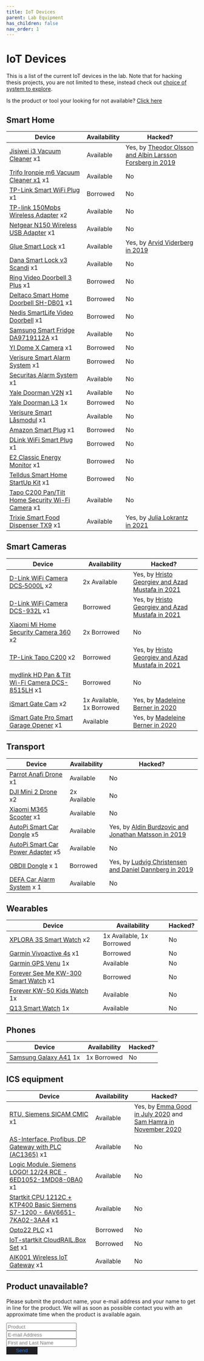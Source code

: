 ```yaml
---
title: IoT Devices
parent: Lab Equipment
has_children: false
nav_order: 1
---
```


<style type='text/css'>
#submit_button {
    background-color: #201f23;
    color: #2b79e3;
    border-style: none;
    padding: 0.5% 5%;
}
#submit_button:hover {
    background-color: #17171c;
}

</style>

# IoT Devices

This is a list of the current IoT devices in the lab. Note that for hacking thesis projects, you are not limited to these, instead check out [choice of system to explore](https://nse.digital/pages/thesis_guidelines/choice_of_system.html).

Is the product or tool your looking for not available? [Click here](#abcd)


## Smart Home

Device  | Availability  |   Hacked?
------------- | ------------- | -------------
[Jisiwei i3 Vacuum Cleaner](https://www.amazon.com/JISIWEI-Enabled-Robotic-Cleaner-Charging/dp/B01M0XAST2) x1 | Available | Yes, by [Theodor Olsson and Albin Larsson Forsberg in 2019](https://kth.diva-portal.org/smash/get/diva2:1329294/FULLTEXT01.pdf)
[Trifo Ironpie m6 Vacuum Cleaner x1](https://trifo.com/wp-content/uploads/2019/07/m6-user-manual-engl.pdf) x1  | Available | No
[TP-Link Smart WiFi Plug](https://www.tp-link.com/au/home-networking/smart-plug/hs100/) x1  | Borrowed | No
[TP-link 150Mpbs Wireless Adapter](https://www.tp-link.com/us/home-networking/usb-adapter/tl-wn722n/) x2  | Available | No
[Netgear N150 Wireless USB Adapter](https://in.netgear.com/home/products/networking/wifi-adapters/WNA1100.aspx#tab-features) x1 | Available | No
[Glue Smart Lock](https://www.gluehome.com/)  x1 | Available | Yes, by [Arvid Viderberg in 2019](https://www.kth.se/polopoly_fs/1.914054.1600689128!/Examensarbete%20Final.pdf)
[Dana Smart Lock v3 Scandi](https://danalock.com/products/danalock-v3-smart-lock/) x1 | Available | No
[Ring Video Doorbell 3 Plus](https://en-uk.ring.com/products/video-doorbell-3-plus) x1 | Borrowed | No
[Deltaco Smart Home Doorbell SH-DB01](https://www.deltaco.lt/lten/deltaco-smart-home-doorbell-with-camera-wifi-ip44-ir-black-sh-db01.html?___from_store=lten) x1 | Borrowed | No
[Nedis SmartLife Video Doorbell](https://nedis.co.uk/en-gb/product/security-safety/smart-home/observation/550702007/smartlife-video-doorbell-wi-fi-transformer-android-ios-full-hd-1080p-cloud-microsd-ip54-motion-sensor-night-vision-greyblack) x1 | Borrowed | No
[Samsung Smart Fridge DA9719112A](https://downloadcenter.samsung.com/content/UM/202001/20200116102226405/DA68-03728A-01_SEUK_F-Hub-RS8000.pdf) x1 | Available | No
[YI Dome X Camera](https://www.yitechnology.com/yi-dome-x-y30/) x1 | Borrowed | No <!-- Lars Lundin -->
[Verisure Smart Alarm System](https://www.verisure.se/en/english-start-page.html) x1 | Borrowed | No <!--Marwan Khalili-->
[Securitas Alarm System](https://www.securitashome.se/product.html/securitashome) x1 | Available | No
[Yale Doorman V2N](https://www.yalehome.se/sv/produkter/smarta-las/yale-doorman/yale-doorman-v2n/) x1 | Available | No
[Yale Doorman L3](https://www.yalehome.se/sv/produkter/smarta-las/yale-doorman/yale-doorman-l3) 1x | Borrowed  | No
[Verisure Smart Låsmodul](https://mypages.verisure.com/se/webshop.html#product/445) x1 | Available | No
[Amazon Smart Plug](https://www.amazon.com/AmazonSmartPlugworksAlexa/dp/B01MZEEFNX ) x1 | Borrowed | No
[DLink WiFi Smart Plug](https://www.dlink.com/en/products/dsp-w115-mydlink-wi-fi-smart-plug) x1 | Borrowed | No
[E2 Classic Energy Monitor](https://efergy.us/e2-classic/) x1  | Borrowed | No
[Telldus Smart Home StartUp Kit](https://telldus.com/produkt/startupkitenergypremiumtellduszwave/) x1  | Borrowed | No
[Tapo C200 Pan/Tilt Home Security Wi-Fi Camera](https://www.tapo.com/uk/product/smart-camera/tapo-c200/) x1 | Available | No
[Trixie Smart Food Dispenser TX9](https://www.trixie.de/heimtierbedarf/en/shop/Dog/AtHome/AutomaticFoodWaterDispensers2/TX9+Automatic+Food+Dispenser/?card=241372) x1 | Available | Yes, by [Julia Lokrantz in 2021](http://kth.diva-portal.org/smash/get/diva2:1561552/FULLTEXT01.pdf)


## Smart Cameras

Device  | Availability  |   Hacked?
------------- | ------------- | -------------
[D-Link WiFi Camera DCS‑5000L](https://eu.dlink.com/uk/en/products/dcs-5000l-wi-fi-pan-tilt-day-night-camera) x2  | 2x Available | Yes, by [Hristo Georgiev and Azad Mustafa in 2021](https://kth.diva-portal.org/smash/get/diva2:1619459/FULLTEXT01.pdf) <!-- Hristo Georgiev --> 
[D-Link WiFi Camera DCS-932L](https://eu.dlink.com/uk/en/products/dcs-932l-day-night-cloud-camera) x1 | Borrowed | Yes, by [Hristo Georgiev and Azad Mustafa in 2021](https://kth.diva-portal.org/smash/get/diva2:1619459/FULLTEXT01.pdf) <!-- Hristo Georgiev -->
[Xiaomi Mi Home Security Camera 360](http://www.m365scooter.co.uk/xiaomi-m365-electric-scooter-full-specification.html) x2  | 2x Borrowed | No <!--Jesper Larsson has 1, Samuel Skog and George Malki have 1 -->
[TP-Link Tapo C200](https://www.tp-link.com/se/home-networking/cloud-camera/tapo-c200/ ) x2  | Borrowed  | Yes, by [Hristo Georgiev and Azad Mustafa in 2021](https://kth.diva-portal.org/smash/get/diva2:1619459/FULLTEXT01.pdf) <!--Jesper Larsson --> <!-- Hristo Georgiev -->
[mydlink HD Pan & Tilt Wi-Fi Camera DCS-8515LH](https://www.dlink.com/en/products/dcs-8515lh-mydlink-hd-pan--tilt-wi-fi-camera) x1 | Borrowed | No <!-- Lars Lundin -->
[iSmart Gate Cam](https://setup.ismartgate.com/04-cameras/indoor-camera/) x2 | 1x Available, 1x Borrowed | Yes, by [Madeleine Berner in 2020](https://kth.diva-portal.org/smash/get/diva2:1464458/FULLTEXT01.pdf)
[iSmart Gate Pro Smart Garage Opener](https://ismartgate.com/) x1 | Available | Yes, by [Madeleine Berner in 2020](https://kth.diva-portal.org/smash/get/diva2:1464458/FULLTEXT01.pdf)








## Transport

Device  | Availability  |   Hacked?
------------- | ------------- | -------------
[Parrot Anafi Drone](https://www.parrot.com/us/drones/anafi) x1  | Available | No
[DJI Mini 2 Drone](https://www.dji.com/uk/mini-2) x2 | 2x Available | No
[Xiaomi M365 Scooter](https://www.mistore.se/sv/elscootrar/mielectricscooter) x1 | Available | No
[AutoPi Smart Car Dongle](https://www.autopi.io/) x5 | Available | Yes, by [Aldin Burdzovic and Jonathan Matsson in 2019](http://www.diva-portal.org/smash/get/diva2:1334244/FULLTEXT01.pdf)
[AutoPi Smart Car Power Adapter](https://shop.autopi.io/en/products/obd-ii-power-cable-10/) x5 | Available | No
[OBDII Dongle](https://www.teknikmagasinet.se/produkter/halsa-fritid/outdoor/biltillbehor/elm327-obd2-bluetooth) x 1 | Borrowed | Yes, by [Ludvig Christensen and Daniel Dannberg in 2019](https://www.kth.se/polopoly_fs/1.914060.1600689132!/Ludvig%20and%20Daniel_final_dongles.pdf)
[DEFA Car Alarm System](https://www.defa.com/product/dvs90-alarm-system/) x 1 | Available | No







## Wearables

Device  | Availability  |   Hacked?
------------- | ------------- | -------------
[XPLORA 3S Smart Watch](https://shop.myxplora.co.uk/products/xplora-3s) x2 | 1x Available, 1x Borrowed | No <!-- Zainabas -->
[Garmin Vivoactive 4s](https://buy.garmin.com/en-GB/GB/p/643399) x1 | Borrowed | No
[Garmin GPS Venu](https://www.garmin.com/sv-SE/p/643260) 1x | Available | No
[Forever See Me KW-300 Smart Watch](https://www.mytrendyphone.eu/images/Manual-EN-214006.pdf) x1 | Borrowed | No
[Forever KW-50 Kids Watch](https://www.libble.eu/forever-kw-50--call-me-kidswatch/online-manual-917878/) 1x | Available | No
[Q13 Smart Watch](https://www.teknikdelar.se/vattentalig-smartwatch-for-barn-inbyggd-sos-knapp-rosa) 1x | Available | No


## Phones

Device | Availability   |   Hacked?
------------- | ------------- | -------------
[Samsung Galaxy A41](https://www.samsung.com/se/smartphones/galaxy-a/galaxy-a41-black-64gb-sm-a415fzkdeud/) 1x | 1x Borrowed | No

## ICS equipment

Device  | Availability  |   Hacked?
------------- | ------------- | -------------
[RTU, Siemens SICAM CMIC](https://static.dc.siemens.com/datapool/industry/smartgrid/siprotec5/EA-Notes/2013-12/IC1000-G220-A127-V1-4A00_CMIC_Broschuere_EN.pdf) x1 | Available | Yes, by [Emma Good in July 2020](http://www.diva-portal.org/smash/get/diva2:1477589/FULLTEXT01.pdf) and [Sam Hamra in November 2020](https://kth.diva-portal.org/smash/get/diva2:1517798/FULLTEXT01.pdf)
[AS-Interface, Profibus, DP Gateway with PLC (AC1365)](https://www.ifm.com/se/sv/product/AC1365) x1 | Available | No
[Logic Module, Siemens LOGO! 12/24 RCE - 6ED1052-1MD08-0BA0](https://www.automation24.se/siemens-logo-12-24-rce-6ed1052-1md08-0ba0) x1 | Available | No
[Startkit CPU 1212C + KTP400 Basic Siemens S7-1200 - 6AV6651-7KA02-3AA4](https://www.automation24.se/startkit-cpu-1212c-ktp400-basic-siemens-s7-1200-6av6651-7ka02-3aa4) x1 | Available | No
[Opto22 PLC](https://www.opto22.com/products/groov-epic-system) x1 | Borrowed | No
[IoT-startkit CloudRAIL.Box Set](https://www.automation24.se/iot-startkit-cloudrail-box-set) x1   |  Borrowed | No
[AIK001 Wireless IoT Gateway](https://www.ifm.com/se/sv/product/AIK001) x1   | Available | No



## Product unavailable?

Please submit the product name, your e-mail address and your name to get in line for the product. We will as soon as possible contact you with an approximate time when the product is available again.
<a name="abcd"></a>
<form action="https://formspree.io/f/myyljwao" method="POST">
   <input type="text" name="product" id="product" placeholder="Product"><br>
   <input type="text" name="mail_address" id="mail" placeholder="E-mail Address"><br>
   <input type="text" name="name" id="full-name" placeholder="First and Last Name" required=""><br>
   <input type="submit" value="Send" id="submit_button">
</form>


<!--

## Smart Home

- [Jisiwei i3 Vacuum Cleaner](http://global.jisiwei.com/) x1
- [TPLink Smart WiFi Plug](https://www.tplink.com/se/homenetworking/smartplug/hs100/) x1 (unavailable)
- [TPlink 1500mpbs wireless adapter]() x1
- [Glue Smart Lock](https://www.gluehome.com/) x1 (borrowed) Alexander Borg
- [Dana smart lock v3 scandi](https://danalock.com/products/danalock-v3-smart-lock/) x1 (1 borrowed)  Rafi Malkhasian
- [samsung smart fridge DA9719112A]() x1
- [YI dome X camera](https://www.yitechnology.com/yi-dome-x-y30/) x1 (borrowed)  Lars Lundin
- [Smart Alarm System, DVS90](https://www.defa.com/product/dvs90-alarm-system/) x1 (incomplete)
- [Dlink HD Pan and tilt wifi camera DCS8515LH](https://www.dlink.com/en/products/dcs-8515lh-mydlink-hd-pan--tilt-wi-fi-camera) x1
- [Amazon Smart Plug](https://www.amazon.com/AmazonSmartPlugworksAlexa/dp/B01MZEEFNX ) x1 (unavailable)
- [DLink WiFi Smart Plug](https://eu.dlink.com/uk/en/products/dspw115mydlinkwifismartplug) x1 (unavailable)
- [E2 Classic Energy Monitor](https://efergy.com/e2classic/) x1 (unavailable)
- [DLink WiFi Camera](https://eu.dlink.com/uk/en/products/dcs5000lwifipantiltdaynightcamera ) x1  (unavailable)
- [Telldus Smart Home StartUp Kit](https://telldus.com/produkt/startupkitenergypremiumtellduszwave/) x1  (unavailable)

## Transport

- [Parrot Anafi drone](https://www.parrot.com/us/drones/anafi) x1 (borrowed)  Tommy Höglund
- [Xiaomi M365 Scooter](https://www.mistore.se/sv/elscootrar/mielectricscooter) x1
- [AutoPi smart car dongle](https://www.autopi.io/) x5 (borrowed)  Sandor och Oscar
- [AutoPi smart car power adapter](https://shop.autopi.io/en/products/obd-ii-power-cable-10/) x5 (borrowed)  Sandor och Oscar - [OBDII Dongle](https://www.teknikmagasinet.se/produkter/halsa-fritid/outdoor/biltillbehor/elm327-obd2-bluetooth) x 1 (unavailable)
- [DEFA Car Alarm System](https://www.defa.com/product/dvs90-alarm-system/) x 1 (unavailable)

## Wearables

- [XPLORA 3S Smart watch](https://shop.myxplora.co.uk/products/xplora-3s) x 2 (1 borrowed)  Zainabas


## ICS equipment

- [RTU, Siemens SICAM CMIC]() x1 (used)
- [AS-Interface, Profibus, DP Gateway with PLC (AC1365)](https://www.ifm.com/se/sv/product/AC1365) x1
- [Logic Module, Siemens LOGO! 12/24 RCE - 6ED1052-1MD08-0BA0](https://www.automation24.se/siemens-logo-12-24-rce-6ed1052-1md08-0ba0) x1
- [Startkit CPU 1212C + KTP400 Basic Siemens S7-1200 - 6AV6651-7KA02-3AA4](https://www.automation24.se/startkit-cpu-1212c-ktp400-basic-siemens-s7-1200-6av6651-7ka02-3aa4) x1


-->
